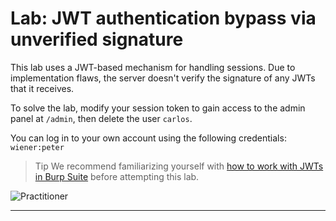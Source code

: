 # Lab: JWT authentication bypass via unverified signature

This lab uses a JWT-based mechanism for handling sessions. Due to implementation flaws, the server doesn't verify the signature of any JWTs that it receives.

To solve the lab, modify your session token to gain access to the admin panel at `/admin`, then delete the user `carlos`.

You can log in to your own account using the following credentials: `wiener:peter`

>Tip
>We recommend familiarizing yourself with [how to work with JWTs in Burp Suite](https://portswigger.net/burp/documentation/desktop/testing-workflow/session-management/jwts) before attempting this lab.

![Practitioner](https://img.shields.io/badge/level-Apprentice-green) 

---
